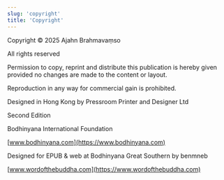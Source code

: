 ```yaml
---
slug: 'copyright'
title: 'Copyright'
---
```


Copyright © 2025 Ajahn Brahmavaṃso

All rights reserved

Permission to copy, reprint and distribute this publication is hereby given provided no changes are made to the content or layout.

Reproduction in any way for commercial gain is prohibited.

Designed in Hong Kong by Pressroom Printer and Designer Ltd

Second Edition

Bodhinyana International Foundation

[www.bodhinyana.com](https://www.bodhinyana.com)

Designed for EPUB & web at Bodhinyana Great Southern by benmneb

[www.wordofthebuddha.com](https://www.wordofthebuddha.com)
